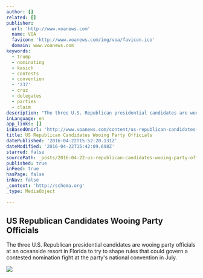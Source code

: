 ```yaml
---
author: []
related: []
publisher:
  url: 'http://www.voanews.com'
  name: VOA
  favicon: 'http://www.voanews.com/img/voa/favicon.ico'
  domain: www.voanews.com
keywords:
  - trump
  - nominating
  - kasich
  - contests
  - convention
  - '237'
  - cruz
  - delegates
  - parties
  - claim
description: "The three U.S. Republican presidential candidates are wooing party officials at an oceanside resort in Florida to try to shape rules that could govern a contested nomination fight at the party's national convention in July."
inLanguage: en
app_links: []
isBasedOnUrl: 'http://www.voanews.com/content/us-republican-candidates-woo-party-officials/3297130.html'
title: US Republican Candidates Wooing Party Officials
datePublished: '2016-04-22T15:52:20.131Z'
dateModified: '2016-04-22T15:42:09.698Z'
starred: false
sourcePath: _posts/2016-04-22-us-republican-candidates-wooing-party-officials.md
published: true
inFeed: true
hasPage: false
inNav: false
_context: 'http://schema.org'
_type: MediaObject

---
```

<article style=""><h1>US Republican Candidates Wooing Party Officials</h1><p>The three U.S. Republican presidential candidates are wooing party officials at an oceanside resort in Florida to try to shape rules that could govern a contested nomination fight at the party's national convention in July.</p><img src="http://gdb.voanews.com/627A98D2-9E15-4FF2-A83B-A88BAF652F07_cx0_cy7_cw0_mw1024_mh1024_s.jpg" /></article>